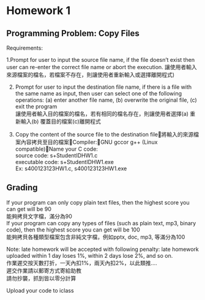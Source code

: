 # Homework 1
## Programming Problem: Copy Files
Requirements:  

1.Prompt for user to input the source file name, if the file doesn’t exist then user can re-enter the correct file name or abort the execution. 
讓使用者輸入來源檔案的檔名，若檔案不存在，則讓使用者重新輸入或選擇離開程式)  

2. Prompt for user to input the destination file name, if there is a file with the same name as input, then user can select one of the following operations: (a) enter another file name, (b) overwrite the original file, (c) exit the program  
讓使用者輸入目的檔案的檔名，若有相同的檔名存在，則讓使用者選擇(a) 重新輸入(b) 覆蓋目的檔案(c)離開程式  

3. Copy the content of the source file to the destination file將輸入的來源檔案內容拷貝至目的檔案Compiler:GNU gccor g++ (Linux compatible)Name your C code:  
source code: s+StudentIDHW1.c  
executable code:  s+StudentIDHW1.exe  
Ex: s400123123HW1.c, s400123123HW1.exe  

## Grading
If your program can only copy plain text files, then the highest score you can get will be 90  
能夠拷貝文字檔，滿分為90  
If your program can copy any types of files (such as plain text, mp3, binary code), then the highest score you can get will be 100  
能夠拷貝各種類型檔案包含非純文字檔，例如pptx, doc, mp3, 等滿分為100  

Note:
late homework will be accepted with following penalty: late homework uploaded within 1 day loses 1%, within 2 days lose 2%, and so on.  
作業遲交按天數打折，一天內扣1%，兩天內扣2%，以此類推....  
遲交作業請以郵寄方式寄給助教  
請勿抄襲，抓到皆以零分計算 

Upload your code to iclass  